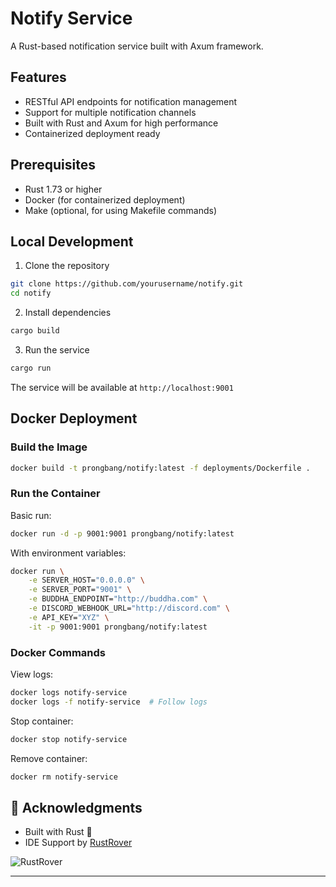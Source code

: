 # Notify Service

A Rust-based notification service built with Axum framework.

## Features

- RESTful API endpoints for notification management
- Support for multiple notification channels
- Built with Rust and Axum for high performance
- Containerized deployment ready

## Prerequisites

- Rust 1.73 or higher
- Docker (for containerized deployment)
- Make (optional, for using Makefile commands)

## Local Development

1. Clone the repository
```bash
git clone https://github.com/yourusername/notify.git
cd notify
```

2. Install dependencies
```bash
cargo build
```

3. Run the service
```bash
cargo run
```

The service will be available at `http://localhost:9001`

## Docker Deployment

### Build the Image

```bash
docker build -t prongbang/notify:latest -f deployments/Dockerfile .
```

### Run the Container

Basic run:
```bash
docker run -d -p 9001:9001 prongbang/notify:latest
```

With environment variables:
```bash
docker run \
	-e SERVER_HOST="0.0.0.0" \
	-e SERVER_PORT="9001" \
	-e BUDDHA_ENDPOINT="http://buddha.com" \
	-e DISCORD_WEBHOOK_URL="http://discord.com" \
	-e API_KEY="XYZ" \
	-it -p 9001:9001 prongbang/notify:latest
```

### Docker Commands

View logs:
```bash
docker logs notify-service
docker logs -f notify-service  # Follow logs
```

Stop container:
```bash
docker stop notify-service
```

Remove container:
```bash
docker rm notify-service
```

## 🙏 Acknowledgments

- Built with Rust 🦀
- IDE Support by [RustRover](https://www.jetbrains.com/rust/)

![RustRover](https://resources.jetbrains.com/help/img/idea/2024.3/RustRover_icon.svg)

---
